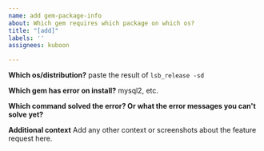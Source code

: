 ```yaml
---
name: add gem-package-info
about: Which gem requires which package on which os?
title: "[add]"
labels: ''
assignees: kuboon

---
```


**Which os/distribution?**
paste the result of `lsb_release -sd`

**Which gem has error on install?**
mysql2, etc.

**Which command solved the error? Or what the error messages you can't solve yet?**

**Additional context**
Add any other context or screenshots about the feature request here.
